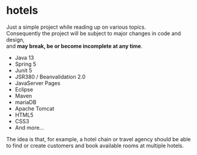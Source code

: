 # hotels
Just a simple project while reading up on various topics.<br />
Consequently the project will be subject to major changes in code and design,<br />
and <b>may break, be or become incomplete at any time</b>.<br />
<ul>
  <li>Java 13</li>
  <li>Spring 5</li>
  <li>Junit 5</li>
  <li>JSR380 / Beanvalidation 2.0</li>
  <li>JavaServer Pages</li>
  <li>Eclipse</li>
  <li>Maven</li>
  <li>mariaDB</li>
  <li>Apache Tomcat</li>
  <li>HTML5</li>
  <li>CSS3</li>
  <li>And more...</li>
</ul>
The idea is that, for example, a hotel chain or travel agency should be able to find or create customers and book available rooms at multiple hotels.
